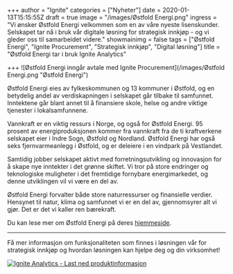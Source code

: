 +++
author = "Ignite"
categories = ["Nyheter"]
date = 2020-01-13T15:15:55Z
draft = true
image = "/images/Østfold Energi.png"
ingress = "Vi ønsker Østfold Energi velkommen som en av våre nyeste lisenskunder. Selskapet tar nå i bruk vår digitale løsning for strategisk innkjøp - og vi gleder oss til samarbeidet videre."
showmainimg = false
tags = ["Østfold Energi", "Ignite Procurement", "Strategisk innkjøp", "Digital løsning"]
title = "Østfold Energi tar i bruk Ignite Analytics"

+++
![Østfold Energi inngår avtale med Ignite Procurement](/images/Østfold Energi.png "Østfold Energi")

Østfold Energi eies av fylkeskommunen og 13 kommuner i Østfold, og en betydelig andel av verdiskapningen i selskapet går tilbake til samfunnet. Inntektene går blant annet til å finansiere skole, helse og andre viktige tjenester i lokalsamfunnene.

Vannkraft er en viktig ressurs i Norge, og også for Østfold Energi. 95 prosent av energiproduksjonen kommer fra vannkraft fra de ti kraftverkene selskapet eier i Indre Sogn, Østfold og Nordland. Østfold Energi har også seks fjernvarmeanlegg i Østfold, og er deleiere i en vindpark på Vestlandet. 

Samtidig jobber selskapet aktivt med forretningsutvikling og innovasjon for å skape nye inntekter i det grønne skiftet. Vi tror på store endringer og teknologiske muligheter i det fremtidige fornybare energimarkedet, og denne utviklingen vil vi være en del av.

Østfold Energi forvalter både store naturressurser og finansielle verdier. Hensynet til natur, klima og samfunnet vi er en del av, gjennomsyrer alt vi gjør. Det er det vi kaller ren bærekraft.

Du kan lese mer om Østfold Energi på deres [hjemmeside](https://www.ostfoldenergi.no/ "Østfold Energi").

***

Få mer informasjon om funksjonaliteten som finnes i løsningen vår for strategisk innkjøp og hvordan løsningen kan hjelpe deg og din virksomhet!

[![](https://www.ignite.no/images/Last%20ned%20produktinfo%20-%201200%20x100.png "Ignite Analytics - Last ned produktinformasjon")](https://www.ignite.no/ignite-analytics/produktinformasjon/ "Ignite Analytics - Last ned produktinformasjon")